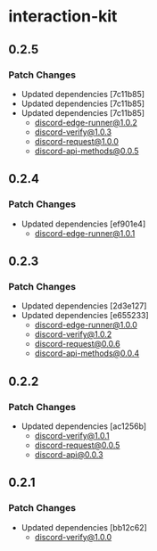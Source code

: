 # interaction-kit

## 0.2.5

### Patch Changes

- Updated dependencies [7c11b85]
- Updated dependencies [7c11b85]
- Updated dependencies [7c11b85]
  - discord-edge-runner@1.0.2
  - discord-verify@1.0.3
  - discord-request@1.0.0
  - discord-api-methods@0.0.5

## 0.2.4

### Patch Changes

- Updated dependencies [ef901e4]
  - discord-edge-runner@1.0.1

## 0.2.3

### Patch Changes

- Updated dependencies [2d3e127]
- Updated dependencies [e655233]
  - discord-edge-runner@1.0.0
  - discord-verify@1.0.2
  - discord-request@0.0.6
  - discord-api-methods@0.0.4

## 0.2.2

### Patch Changes

- Updated dependencies [ac1256b]
  - discord-verify@1.0.1
  - discord-request@0.0.5
  - discord-api@0.0.3

## 0.2.1

### Patch Changes

- Updated dependencies [bb12c62]
  - discord-verify@1.0.0
